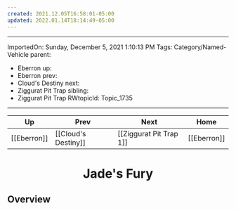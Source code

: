 ```yaml
---
created: 2021.12.05T16:58:01-05:00
updated: 2022.01.14T18:14:49-05:00
---
```

---
ImportedOn: Sunday, December 5, 2021 1:10:13 PM
Tags: Category/Named-Vehicle
parent:
  - Eberron
up:
  - Eberron
prev:
  - Cloud's Destiny
next:
  - Ziggurat Pit Trap
sibling:
  - Ziggurat Pit Trap
RWtopicId: Topic_1735
---

| Up | Prev | Next | Home |
|----|------|------|------|
| [[Eberron]] | [[Cloud's Destiny]] | [[Ziggurat Pit Trap 1]] | [[Eberron]] |

# <center>Jade's Fury</center>

## Overview
